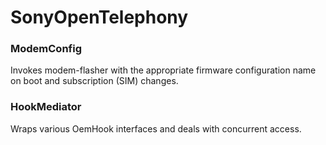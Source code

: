 # SonyOpenTelephony

### ModemConfig

Invokes modem-flasher with the appropriate firmware configuration name on boot and subscription (SIM) changes.

### HookMediator

Wraps various OemHook interfaces and deals with concurrent access.
